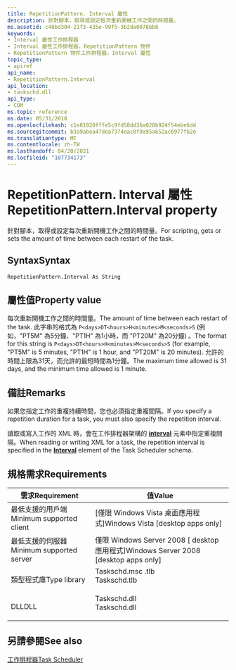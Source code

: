 ```yaml
---
title: RepetitionPattern. Interval 屬性
description: 針對腳本，取得或設定每次重新開機工作之間的時間量。
ms.assetid: c48bd304-21f3-435e-99f5-3b2da0078bb8
keywords:
- Interval 屬性工作排程器
- Interval 屬性工作排程器，RepetitionPattern 物件
- RepetitionPattern 物件工作排程器，Interval 屬性
topic_type:
- apiref
api_name:
- RepetitionPattern.Interval
api_location:
- taskschd.dll
api_type:
- COM
ms.topic: reference
ms.date: 05/31/2018
ms.openlocfilehash: c1e81920fffe5c9fd58dd36a028b924f54ebe6dd
ms.sourcegitcommit: b3a9abea47dea7374eac0f9a95a652ac6977fb2e
ms.translationtype: MT
ms.contentlocale: zh-TW
ms.lasthandoff: 04/20/2021
ms.locfileid: "107734173"
---
```

# <a name="repetitionpatterninterval-property"></a><span data-ttu-id="88050-106">RepetitionPattern. Interval 屬性</span><span class="sxs-lookup"><span data-stu-id="88050-106">RepetitionPattern.Interval property</span></span>

<span data-ttu-id="88050-107">針對腳本，取得或設定每次重新開機工作之間的時間量。</span><span class="sxs-lookup"><span data-stu-id="88050-107">For scripting, gets or sets the amount of time between each restart of the task.</span></span>

## <a name="syntax"></a><span data-ttu-id="88050-108">Syntax</span><span class="sxs-lookup"><span data-stu-id="88050-108">Syntax</span></span>


```VB
RepetitionPattern.Interval As String
```



## <a name="property-value"></a><span data-ttu-id="88050-109">屬性值</span><span class="sxs-lookup"><span data-stu-id="88050-109">Property value</span></span>

<span data-ttu-id="88050-110">每次重新開機工作之間的時間量。</span><span class="sxs-lookup"><span data-stu-id="88050-110">The amount of time between each restart of the task.</span></span> <span data-ttu-id="88050-111">此字串的格式為 `P<days>DT<hours>H<minutes>M<seconds>S` (例如，"PT5M" 為5分鐘、"PT1H" 為1小時，而 "PT20M" 為20分鐘) 。</span><span class="sxs-lookup"><span data-stu-id="88050-111">The format for this string is `P<days>DT<hours>H<minutes>M<seconds>S` (for example, "PT5M" is 5 minutes, "PT1H" is 1 hour, and "PT20M" is 20 minutes).</span></span> <span data-ttu-id="88050-112">允許的時間上限為31天，而允許的最短時間為1分鐘。</span><span class="sxs-lookup"><span data-stu-id="88050-112">The maximum time allowed is 31 days, and the minimum time allowed is 1 minute.</span></span>

## <a name="remarks"></a><span data-ttu-id="88050-113">備註</span><span class="sxs-lookup"><span data-stu-id="88050-113">Remarks</span></span>

<span data-ttu-id="88050-114">如果您指定工作的重複持續時間，您也必須指定重複間隔。</span><span class="sxs-lookup"><span data-stu-id="88050-114">If you specify a repetition duration for a task, you must also specify the repetition interval.</span></span>

<span data-ttu-id="88050-115">讀取或寫入工作的 XML 時，會在工作排程器架構的 [**interval**](taskschedulerschema-interval-repetitiontype-element.md) 元素中指定重複間隔。</span><span class="sxs-lookup"><span data-stu-id="88050-115">When reading or writing XML for a task, the repetition interval is specified in the [**Interval**](taskschedulerschema-interval-repetitiontype-element.md) element of the Task Scheduler schema.</span></span>

## <a name="requirements"></a><span data-ttu-id="88050-116">規格需求</span><span class="sxs-lookup"><span data-stu-id="88050-116">Requirements</span></span>



| <span data-ttu-id="88050-117">需求</span><span class="sxs-lookup"><span data-stu-id="88050-117">Requirement</span></span> | <span data-ttu-id="88050-118">值</span><span class="sxs-lookup"><span data-stu-id="88050-118">Value</span></span> |
|-------------------------------------|-----------------------------------------------------------------------------------------|
| <span data-ttu-id="88050-119">最低支援的用戶端</span><span class="sxs-lookup"><span data-stu-id="88050-119">Minimum supported client</span></span><br/> | <span data-ttu-id="88050-120">\[僅限 Windows Vista 桌面應用程式\]</span><span class="sxs-lookup"><span data-stu-id="88050-120">Windows Vista \[desktop apps only\]</span></span><br/>                                          |
| <span data-ttu-id="88050-121">最低支援的伺服器</span><span class="sxs-lookup"><span data-stu-id="88050-121">Minimum supported server</span></span><br/> | <span data-ttu-id="88050-122">僅限 Windows Server 2008 \[ desktop 應用程式\]</span><span class="sxs-lookup"><span data-stu-id="88050-122">Windows Server 2008 \[desktop apps only\]</span></span><br/>                                    |
| <span data-ttu-id="88050-123">類型程式庫</span><span class="sxs-lookup"><span data-stu-id="88050-123">Type library</span></span><br/>             | <dl> <span data-ttu-id="88050-124"><dt>Taskschd.msc .tlb</dt></span><span class="sxs-lookup"><span data-stu-id="88050-124"><dt>Taskschd.tlb</dt></span></span> </dl> |
| <span data-ttu-id="88050-125">DLL</span><span class="sxs-lookup"><span data-stu-id="88050-125">DLL</span></span><br/>                      | <dl> <span data-ttu-id="88050-126"><dt>Taskschd.dll</dt></span><span class="sxs-lookup"><span data-stu-id="88050-126"><dt>Taskschd.dll</dt></span></span> </dl> |



## <a name="see-also"></a><span data-ttu-id="88050-127">另請參閱</span><span class="sxs-lookup"><span data-stu-id="88050-127">See also</span></span>

<dl> <dt>

[<span data-ttu-id="88050-128">工作排程器</span><span class="sxs-lookup"><span data-stu-id="88050-128">Task Scheduler</span></span>](task-scheduler-start-page.md)
</dt> </dl>

 

 





